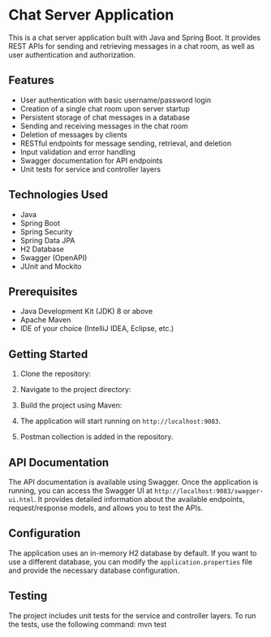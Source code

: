 # Chat Server Application

This is a chat server application built with Java and Spring Boot. It provides REST APIs for sending and retrieving messages in a chat room, as well as user authentication and authorization.

## Features

- User authentication with basic username/password login
- Creation of a single chat room upon server startup
- Persistent storage of chat messages in a database
- Sending and receiving messages in the chat room
- Deletion of messages by clients
- RESTful endpoints for message sending, retrieval, and deletion
- Input validation and error handling
- Swagger documentation for API endpoints
- Unit tests for service and controller layers

## Technologies Used

- Java
- Spring Boot
- Spring Security
- Spring Data JPA
- H2 Database
- Swagger (OpenAPI)
- JUnit and Mockito

## Prerequisites

- Java Development Kit (JDK) 8 or above
- Apache Maven
- IDE of your choice (IntelliJ IDEA, Eclipse, etc.)

## Getting Started

1. Clone the repository:
2. Navigate to the project directory:
3. Build the project using Maven:

5. The application will start running on `http://localhost:9083`.
6. Postman collection is added in the repository.

## API Documentation

The API documentation is available using Swagger. Once the application is running, you can access the Swagger UI at `http://localhost:9083/swagger-ui.html`. It provides detailed information about the available endpoints, request/response models, and allows you to test the APIs.

## Configuration

The application uses an in-memory H2 database by default. If you want to use a different database, you can modify the `application.properties` file and provide the necessary database configuration.

## Testing

The project includes unit tests for the service and controller layers. To run the tests, use the following command: mvn test
